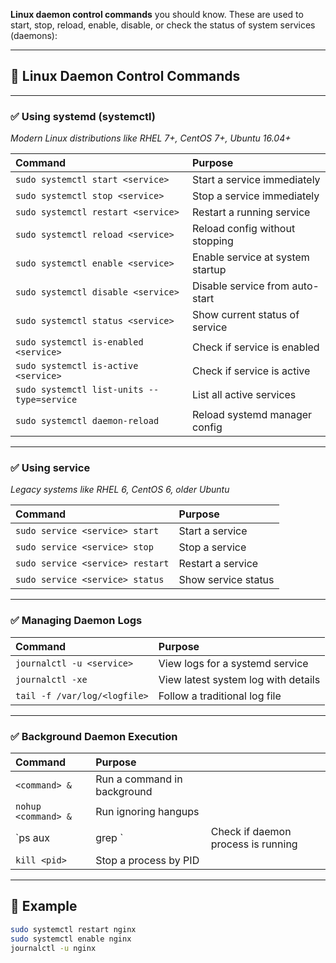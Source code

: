  **Linux daemon control commands** you should know. These are used to start, stop, reload, enable, disable, or check the status of system services (daemons):

---

## 📜 Linux Daemon Control Commands

---

### ✅ Using **systemd (systemctl)**

*Modern Linux distributions like RHEL 7+, CentOS 7+, Ubuntu 16.04+*

| Command                                    | Purpose                          |
| :----------------------------------------- | :------------------------------- |
| `sudo systemctl start <service>`           | Start a service immediately      |
| `sudo systemctl stop <service>`            | Stop a service immediately       |
| `sudo systemctl restart <service>`         | Restart a running service        |
| `sudo systemctl reload <service>`          | Reload config without stopping   |
| `sudo systemctl enable <service>`          | Enable service at system startup |
| `sudo systemctl disable <service>`         | Disable service from auto-start  |
| `sudo systemctl status <service>`          | Show current status of service   |
| `sudo systemctl is-enabled <service>`      | Check if service is enabled      |
| `sudo systemctl is-active <service>`       | Check if service is active       |
| `sudo systemctl list-units --type=service` | List all active services         |
| `sudo systemctl daemon-reload`             | Reload systemd manager config    |

---

### ✅ Using **service**

*Legacy systems like RHEL 6, CentOS 6, older Ubuntu*

| Command                          | Purpose             |
| :------------------------------- | :------------------ |
| `sudo service <service> start`   | Start a service     |
| `sudo service <service> stop`    | Stop a service      |
| `sudo service <service> restart` | Restart a service   |
| `sudo service <service> status`  | Show service status |

---

### ✅ Managing Daemon Logs

| Command                      | Purpose                             |
| :--------------------------- | :---------------------------------- |
| `journalctl -u <service>`    | View logs for a systemd service     |
| `journalctl -xe`             | View latest system log with details |
| `tail -f /var/log/<logfile>` | Follow a traditional log file       |

---

### ✅ Background Daemon Execution

| Command             | Purpose                     |                                    |
| :------------------ | :-------------------------- | ---------------------------------- |
| `<command> &`       | Run a command in background |                                    |
| `nohup <command> &` | Run ignoring hangups        |                                    |
| \`ps aux            | grep <service>\`            | Check if daemon process is running |
| `kill <pid>`        | Stop a process by PID       |                                    |

---

## 📌 Example

```bash
sudo systemctl restart nginx
sudo systemctl enable nginx
journalctl -u nginx
```
